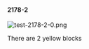 #### 2178-2
![test-2178-2-0.png](https://github.com/lil-lab/nlvr/raw/master/nlvr/test/images/2/test-2178-2-0.png "test-2178-2-0.png")

There are 2 yellow blocks